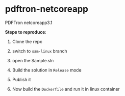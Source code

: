 # pdftron-netcoreapp

PDFTron netcoreapp3.1

**Steps to reproduce:**

1. Clone the repo

2. switch to `sam-linux` branch

3. open the Sample.sln

4. Build the solution in `Release` mode

5. Publish it

6. Now build the `Dockerfile` and run it in linux container

